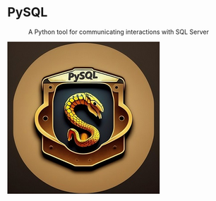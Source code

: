 # PySQL
<p align="center">
A Python tool for communicating interactions with SQL Server
</p>

![LOGO](https://github.com/sajad-git/PySQL/blob/crawler/readme/lugu.jpg?raw=true)

